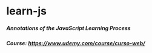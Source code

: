 # learn-js
##### Annotations of the JavaScript Learning Process
##### Course: https://www.udemy.com/course/curso-web/
